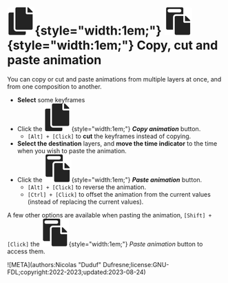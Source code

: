 # ![](../../../img/duik/icons/copy.svg){style="width:1em;"} ![](../../../img/duik/icons/paste.svg){style="width:1em;"} Copy, cut and paste animation

You can copy or cut and paste animations from multiple layers at once, and from one composition to another.

- **Select** some keyframes
- Click the ![](../../../img/duik/icons/copy.svg){style="width:1em;"} ***Copy animation*** button.  
    - `[Alt] + [Click]` to **cut** the keyframes instead of copying.
- **Select the destination** layers, and **move the time indicator** to the time when you wish to paste the animation.
- Click the ![](../../../img/duik/icons/paste.svg){style="width:1em;"} ***Paste animation*** button.  
    - `[Alt] + [Click]` to reverse the animation.
    - `[Ctrl] + [Click]` to offset the animation from the current values (instead of replacing the current values).

A few other options are available when pasting the animation, `[Shift] + [Click]` the ![](../../../img/duik/icons/paste.svg){style="width:1em;"} *Paste animation* button to access them.


![META](authors:Nicolas "Duduf" Dufresne;license:GNU-FDL;copyright:2022-2023;updated:2023-08-24)
